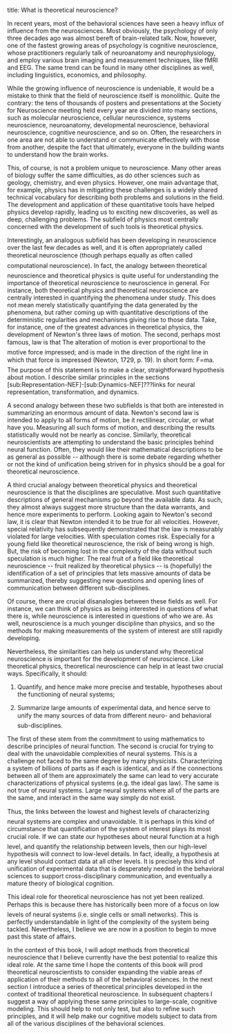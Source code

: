 title: What is theoretical neuroscience?


In recent years, most of the behavioral sciences have seen a heavy influx of
influence from the neurosciences. Most obviously, the psychology of only three
decades ago was almost bereft of brain-related talk. Now, however, one of the
fastest growing areas of psychology is cognitive neuroscience, whose
practitioners regularly talk of neuroanatomy and neurophysiology, and employ
various brain imaging and measurement techniques, like fMRI and EEG. The same
trend can be found in many other disciplines as well, including linguistics,
economics, and philosophy.


While the growing influence of neuroscience is undeniable, it would be a
mistake to think that the field of neuroscience itself is monolithic. Quite
the contrary: the tens of thousands of posters and presentations at the
Society for Neuroscience meeting held every year are divided into many
sections, such as molecular neuroscience, cellular neuroscience, systems
neuroscience, neuroanatomy, developmental neuroscience, behavioral
neuroscience, cognitive neuroscience, and so on. Often, the researchers in one
area are not able to understand or communicate effectively with those from
another, despite the fact that ultimately, everyone in the building wants to
understand how the brain works.


This, of course, is not a problem unique to neuroscience. Many other areas of
biology suffer the same difficulties, as do other sciences such as geology,
chemistry, and even physics. However, one main advantage that, for example,
physics has in mitigating these challenges is a widely shared technical
vocabulary for describing both problems and solutions in the field. The
development and application of these quantitative tools have helped physics
develop rapidly, leading us to exciting new discoveries, as well as deep,
challenging problems. The subfield of physics most centrally concerned with
the development of such tools is theoretical physics.


Interestingly, an analogous subfield has been developing in neuroscience over
the last few decades as well, and it is often appropriately called
theoretical neuroscience (though perhaps equally as often called
computational neuroscience). In fact, the analogy between theoretical
neuroscience and theoretical physics is quite useful for understanding the
importance of theoretical neuroscience to neuroscience in general. For
instance, both theoretical physics and theoretical neuroscience are centrally
interested in quantifying the phenomena under study. This does not mean merely
statistically quantifying the data generated by the phenomena, but rather
coming up with quantitative descriptions of the deterministic regularities and
mechanisms giving rise to those data. Take, for instance, one of the greatest
advances in theoretical physics, the development of Newton's three laws of
motion. The second, perhaps most famous, law is that The alteration of motion
is ever proportional to the motive force impressed; and is made in the
direction of the right line in which that force is impressed (Newton, 1729,
p. 19). In short form: F=ma. The purpose of this statement is to make a clear,
straightforward hypothesis about motion. I describe similar principles in the
sections [sub:Representation-NEF]-[sub:Dynamics-NEF]???links for neural
representation, transformation, and dynamics.


A second analogy between these two subfields is that both are interested in
summarizing an enormous amount of data. Newton's second law is intended to
apply to all forms of motion, be it rectilinear, circular, or what have you.
Measuring all such forms of motion, and describing the results statistically
would not be nearly as concise. Similarly, theoretical neuroscientists are
attempting to understand the basic principles behind neural function. Often,
they would like their mathematical descriptions to be as general as possible
-- although there is some debate regarding whether or not the kind of
unification being striven for in physics should be a goal for theoretical
neuroscience.


A third crucial analogy between theoretical physics and theoretical
neuroscience is that the disciplines are speculative. Most such quantitative
descriptions of general mechanisms go beyond the available data. As such, they
almost always suggest more structure than the data warrants, and hence more
experiments to perform. Looking again to Newton's second law, it is clear that
Newton intended it to be true for all velocities. However, special relativity
has subsequently demonstrated that the law is measurably violated for large
velocities. With speculation comes risk. Especially for a young field like
theoretical neuroscience, the risk of being wrong is high. But, the risk of
becoming lost in the complexity of the data without such speculation is much
higher. The real fruit of a field like theoretical neuroscience -- fruit
realized by theoretical physics -- is (hopefully) the identification of a set
of principles that lets massive amounts of data be summarized, thereby
suggesting new questions and opening lines of communication between different
sub-disciplines.


Of course, there are crucial disanalogies between these fields as well. For
instance, we can think of physics as being interested in questions of what
there is, while neuroscience is interested in questions of who we are. As
well, neuroscience is a much younger discipline than physics, and so the
methods for making measurements of the system of interest are still rapidly
developing.


Nevertheless, the similarities can help us understand why theoretical
neuroscience is important for the development of neuroscience. Like
theoretical physics, theoretical neuroscience can help in at least two crucial
ways. Specifically, it should:





  1. Quantify, and hence make more precise and testable, hypotheses about the functioning of neural systems;


  2. Summarize large amounts of experimental data, and hence serve to unify the many sources of data from different neuro- and behavioral sub-disciplines.



The first of these stem from the commitment to using mathematics to describe
principles of neural function. The second is crucial for trying to deal with
the unavoidable complexities of neural systems. This is a challenge not faced
to the same degree by many physicists. Characterizing a system of billions of
parts as if each is identical, and as if the connections between all of them
are approximately the same can lead to very accurate characterizations of
physical systems (e.g. the ideal gas law). The same is not true of neural
systems. Large neural systems where all of the parts are the same, and
interact in the same way simply do not exist.


Thus, the links between the lowest and highest levels of characterizing
neural systems are complex and unavoidable. It is perhaps in this kind of
circumstance that quantification of the system of interest plays its most
crucial role. If we can state our hypotheses about neural function at a high
level, and quantify the relationship between levels, then our high-level
hypothesis will connect to low-level details. In fact, ideally, a hypothesis
at any level should contact data at all other levels. It is precisely this
kind of unification of experimental data that is desperately needed in the
behavioral sciences to support cross-disciplinary communication, and
eventually a mature theory of biological cognition.


This ideal role for theoretical neuroscience has not yet been realized.
Perhaps this is because there has historically been more of a focus on low
levels of neural systems (i.e. single cells or small networks). This is
perfectly understandable in light of the complexity of the system being
tackled. Nevertheless, I believe we are now in a position to begin to move
past this state of affairs.


In the context of this book, I will adopt methods from theoretical
neuroscience that I believe currently have the best potential to realize this
ideal role. At the same time I hope the contents of this book will prod
theoretical neuroscientists to consider expanding the viable areas of
application of their methods to all of the behavioral sciences. In the next
section I introduce a series of theoretical principles developed in the
context of traditional theoretical neuroscience. In subsequent chapters I
suggest a way of applying these same principles to large-scale, cognitive
modeling. This should help to not only test, but also to refine such
principles, and it will help make our cognitive models subject to data from
all of the various disciplines of the behavioral sciences.
